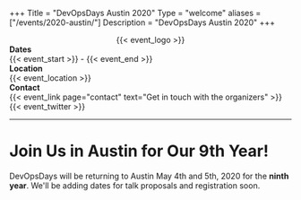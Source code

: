 +++
Title = "DevOpsDays Austin 2020"
Type = "welcome"
aliases = ["/events/2020-austin/"]
Description = "DevOpsDays Austin 2020"
+++

<!-- <div style="text-align:center;">
  {{< event_logo >}}
</div> -->

<div class="row">
    <div class="col-md-6">
        <div style="text-align:center;">
          {{< event_logo >}}
        </div>
    </div>
    <div class="col-md-6"> 
        <div class="row">
            <div class="col-md-2"><strong>Dates</strong></div>
            <div class="col-md-8">{{< event_start >}} - {{< event_end >}}</div>
        </div>
        <div class="row">
            <div class="col-md-2"><strong>Location</strong></div>
            <div class="col-md-8">{{< event_location >}}</div>
        </div>
        <!--<div class="row">
            <div class="col-md-2"><strong>Schedule</strong></div>
            <div class="col-md-8">{{< event_link page="schedule" text="View the schedule!" >}}</div>
        </div> -->
        <!-- <div class="row">
          <div class="col-md-2"><strong>Talks</strong></div>
          <div class="col-md-8">{{< event_link page="propose" text="Propose a talk!" >}}</div>
        </div> -->
        <!-- <div class="row">
          <div class="col-md-2"><strong>Register</strong></div>
          <div class="col-md-8">{{< event_link page="registration" text="Join the waiting list!" >}}</div>
        </div> -->
        <!-- <div class = "row">
          <div class = "col-md-2">
            <strong>Program</strong>
          </div>
          <div class = "col-md-8">
            View the {{< event_link page="program" text="program." >}}
          </div>
        </div>
        <div class = "row">
          <div class = "col-md-2">
            <strong>Speakers</strong>
          </div>
          <div class = "col-md-8">
            Check out the {{< event_link page="speakers" text="speakers!" >}}
          </div>
        </div> -->
        <!-- <div class="row">
          <div class="col-md-2"><strong>Sponsors</strong></div>
          <div class="col-md-8">{{< event_link page="sponsor" text="Become a sponsor!" >}}</div>
        </div> -->
        <div class="row">
          <div class="col-md-2"><strong>Contact</strong></div>
          <div class="col-md-8">{{< event_link page="contact" text="Get in touch with the organizers" >}}</div>
        </div>
        <div class="row">
          <div class="col-md-2"></div>
          <div class="col-md-8">{{< event_twitter >}}</div>
        </div>
    </div>
</div>

<hr/>


Join Us in Austin for Our 9th  Year!
===

DevOpsDays will be returning to Austin May 4th and 5th, 2020 for the **ninth year**. 
We'll be adding dates for talk proposals and registration soon.
